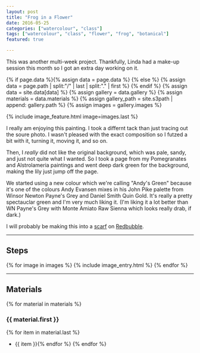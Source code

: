 ```yaml
---
layout: post
title: "Frog in a Flower"
date: 2016-05-25
categories: ["watercolour", "class"]
tags: ["watercolour", "class", "flower", "frog", "botanical"]
featured: true

---
```


This was another multi-week project. Thankfully, Linda had a make-up
session this month so I got an extra day working on it.

{% if page.data %}{% assign data = page.data %}
{% else %}
{% assign data = page.path | split:"/" | last | split:"." | first %}
{% endif %}
{% assign data = site.data[data] %}
{% assign gallery = data.gallery %}
{% assign materials = data.materials %}
{% assign gallery_path = site.s3path | append: gallery.path %}
{% assign images = gallery.images %}

{% include image_feature.html image=images.last %}

I really am enjoying this painting. I took a differnt tack than just
tracing out the soure photo. I wasn't pleased with the exact
composition so I futzed a bit with it, turning it, moving it, and so
on.

Then, I *really* did not like the original background, which was pale,
sandy, and just not quite what I wanted. So I took a page from my
Pomegranates and Alstrolameria paintings and went deep dark green for
the background, making the lily just jump off the page.

We started using a new colour which we're calling "Andy's Green"
because it's one of the colours Andy Evansen mixes in his John Pike
palette from Winsor Newton Payne's Grey and Daniel Smith Quin
Gold. It's really a pretty spectauclar green and I'm very much liking
it. (I'm liking it a lot better than WN Payne's Grey with Monte Amiato
Raw Sienna which looks really drab, if dark.)

I will probably be making this into a
[scarf](http://www.redbubble.com/people/tamouse/works/21984809-frog-in-a-flower?p=scarf)
on
[Redbubble](http://www.redbubble.com/people/tamouse/works/21984809-frog-in-a-flower).



*******

## Steps

{% for image in images %}
{% include image_entry.html %}
{% endfor %}

*******

## Materials
{% for material in materials %}
### {{ material.first }}
{% for item in material.last %}
* {{ item }}{% endfor %}
{% endfor %}
